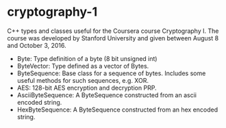 # cryptography-1
C++ types and classes useful for the Coursera course Cryptography I. The course was developed by Stanford University and given between August 8 and October 3, 2016.

* Byte: Type definition of a byte (8 bit unsigned int)
* ByteVector: Type defined as a vector of Bytes.
* ByteSequence: Base class for a sequence of bytes. Includes some useful methods for such sequences, e.g. XOR.
* AES: 128-bit AES encryption and decryption PRP.
* AsciiByteSequence: A ByteSequence constructed from an ascii encoded string.
* HexByteSequence: A ByteSequence constructed from an hex encoded string.
